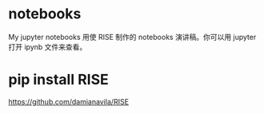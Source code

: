 # notebooks

My jupyter notebooks
用使 RISE 制作的 notebooks 演讲稿。你可以用 jupyter 打开 ipynb 文件来查看。

# pip install RISE

https://github.com/damianavila/RISE
